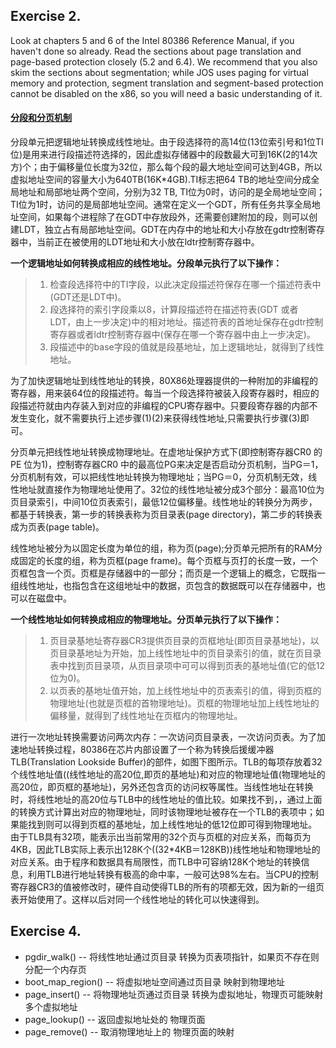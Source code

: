 ## Exercise 2. 
Look at chapters 5 and 6 of the Intel 80386 Reference Manual, if you haven't done so already. Read the sections about page translation and page-based protection closely (5.2 and 6.4). We recommend that you also skim the sections about segmentation; while JOS uses paging for virtual memory and protection, segment translation and segment-based protection cannot be disabled on the x86, so you will need a basic understanding of it.

#### [分段和分页机制](http://blog.csdn.net/scucj/article/details/4267279)
分段单元把逻辑地址转换成线性地址。由于段选择符的高14位(13位索引号和1位TI位)是用来进行段描述符选择的，因此虚拟存储器中的段数最大可到16K(2的14次方)个；由于偏移量位长度为32位，那么每个段的最大地址空间可达到4GB，所以虚拟地址空间的容量大小为640TB(16K*4GB).TI标志把64 TB的地址空间分成全局地址和局部地址两个空间，分别为32 TB, TI位为0时，访问的是全局地址空间；TI位为1时，访问的是局部地址空间。通常在定义一个GDT，所有任务共享全局地址空间，如果每个进程除了在GDT中存放段外，还需要创建附加的段，则可以创建LDT，独立占有局部地址空间。GDT在内存中的地址和大小存放在gdtr控制寄存器中，当前正在被使用的LDT地址和大小放在ldtr控制寄存器中。

**一个逻辑地址如何转换成相应的线性地址。分段单元执行了以下操作：**
> 1. 检查段选择符中的TI字段，以此决定段描述符保存在哪一个描述符表中(GDT还是LDT中)。
> 2. 段选择符的索引字段乘以8，计算段描述符在描述符表(GDT 或者 LDT，由上一步决定)中的相对地址。描述符表的首地址保存在gdtr控制寄存器或者ldtr控制寄存器中(保存在哪一个寄存器中由上一步决定)。
> 3. 段描述中的base字段的值就是段基地址，加上逻辑地址，就得到了线性地址。

为了加快逻辑地址到线性地址的转换，80X86处理器提供的一种附加的非编程的寄存器，用来装64位的段描述符。每当一个段选择符被装入段寄存器时，相应的段描述符就由内存装入到对应的非编程的CPU寄存器中。只要段寄存器的内部不发生变化，就不需要执行上述步骤(1)(2)来获得线性地址,只需要执行步骤(3)即可。

分页单元把线性地址转换成物理地址。在虚地址保护方式下(即控制寄存器CR0 的PE 位为1)，控制寄存器CR0 中的最高位PG来决定是否启动分页机制，当PG＝1，分页机制有效，可以把线性地址转换为物理地址；当PG＝0，分页机制无效，线性地址就直接作为物理地址使用了。32位的线性地址被分成3个部分：最高10位为页目录索引，中间10位页表索引，最低12位偏移量。线性地址的转换分为两步，都基于转换表，第一步的转换表称为页目录表(page directory)，第二步的转换表成为页表(page table)。

线性地址被分为以固定长度为单位的组，称为页(page);分页单元把所有的RAM分成固定的长度的组，称为页框(page frame)。每个页框与页打的长度一致，一个页框包含一个页。页框是存储器中的一部分；而页是一个逻辑上的概念，它既指一组线性地址，也指包含在这组地址中的数据，页包含的数据既可以在存储器中，也可以在磁盘中。

**一个线性地址如何转换成相应的物理地址。分页单元执行了以下操作：**
> 1. 页目录基地址寄存器CR3提供页目录的页框地址(即页目录基地址)，以页目录基地址为开始，加上线性地址中的页目录索引的值，就在页目录表中找到页目录项，从页目录项中可可以得到页表的基地址值(它的低12位为0)。
> 2. 以页表的基地址值开始，加上线性地址中的页表索引的值，得到页框的物理地址(也就是页框的首物理地址)。页框的物理地址加上线性地址的偏移量，就得到了线性地址在页框内的物理地址。

进行一次地址转换需要访问两次内存：一次访问页目录表，一次访问页表。为了加速地址转换过程，80386在芯片内部设置了一个称为转换后援缓冲器TLB(Translation Lookside Buffer)的部件，如图下图所示。TLB的每项存放着32个线性地址值((线性地址的高20位,即页的基地址)和对应的物理地址值(物理地址的高20位，即页框的基地址)，另外还包含页的访问权等属性。当线性地址在转换时，将线性地址的高20位与TLB中的线性地址的值比较。如果找不到，，通过上面的转换方式计算出对应的物理地址，同时该物理地址被存在一个TLB的表项中；如果能找到则可以得到页框的基地址，加上线性地址的低12位即可得到物理地址。由于TLB具有32项，能表示出当前常用的32个页与页框的对应关系，而每页为4KB，因此TLB实际上表示出128K个((32*4KB＝128KB))线性地址和物理地址的对应关系。由于程序和数据具有局限性，而TLB中可容纳128K个地址的转换信息，利用TLB进行地址转换有极高的命中率，一般可达98%左右。当CPU的控制寄存器CR3的值被修改时，硬件自动使得TLB的所有的项都无效，因为新的一组页表开始使用了。这样以后对同一个线性地址的转化可以快速得到。


## Exercise 4.
- pgdir_walk() -- 将线性地址通过页目录 转换为页表项指针，如果页不存在则分配一个内存页
- boot_map_region() -- 将虚拟地址空间通过页目录 映射到物理地址
- page_insert() -- 将物理地址页通过页目录 转换为虚拟地址，物理页可能映射多个虚拟地址
- page_lookup() -- 返回虚拟地址处的 物理页面
- page_remove() -- 取消物理地址上的 物理页面的映射


